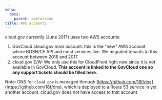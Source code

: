 ```yaml
---
menu:
  docs:
    parent: operations
title: AWS accounts
---
```


cloud.gov currently (June 2017) uses two AWS accounts:

1. GovCloud cloud.gov main account: this is the "new" AWS account where BOSH/CF API and most services live. We migrated tenants to this account between 2016 and 2017.
1. cloud.gov E/W: We only use this for CloudFront right now since it is not available in GovCloud. **This account is linked to the GovCloud one so any support tickets should be filled here**.

Note: DNS for `cloud.gov` is managed through [https://github.com/18f/dns](https://github.com/18f/dns), which is deployed to a Route 53 service in yet another account. cloud.gov does not have access to that account.
